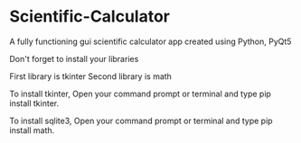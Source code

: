 # Scientific-Calculator
A fully functioning gui scientific calculator app created using Python, PyQt5 

Don't forget to install your libraries 

First library is tkinter 
Second library is math

To install tkinter, Open your command prompt or terminal and type pip install tkinter.

To install sqlite3, Open your command prompt or terminal and type pip install math.

